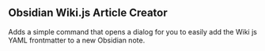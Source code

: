 ## Obsidian Wiki.js Article Creator

Adds a simple command that opens a dialog for you to easily add the Wiki js YAML frontmatter to a new Obsidian note.
